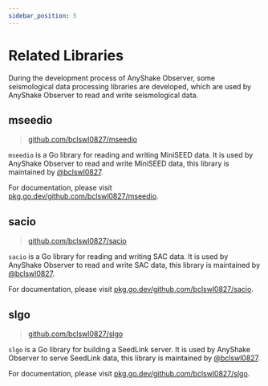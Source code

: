 ```yaml
---
sidebar_position: 5
---
```


# Related Libraries

During the development process of AnyShake Observer, some seismological data processing libraries are developed, which are used by AnyShake Observer to read and write seismological data.

## mseedio

 > [github.com/bclswl0827/mseedio](https://github.com/bclswl0827/mseedio)

`mseedio` is a Go library for reading and writing MiniSEED data. It is used by AnyShake Observer to read and write MiniSEED data, this library is maintained by [@bclswl0827](https://github.com/bclswl0827).

For documentation, please visit [pkg.go.dev/github.com/bclswl0827/mseedio](https://pkg.go.dev/github.com/bclswl0827/mseedio).

## sacio

 > [github.com/bclswl0827/sacio](https://github.com/bclswl0827/sacio)

`sacio` is a Go library for reading and writing SAC data. It is used by AnyShake Observer to read and write SAC data, this library is maintained by [@bclswl0827](https://github.com/bclswl0827).

For documentation, please visit [pkg.go.dev/github.com/bclswl0827/sacio](https://pkg.go.dev/github.com/bclswl0827/sacio).

## slgo

 > [github.com/bclswl0827/slgo](https://github.com/bclswl0827/slgo)

`slgo` is a Go library for building a SeedLink server. It is used by AnyShake Observer to serve SeedLink data, this library is maintained by [@bclswl0827](https://github.com/bclswl0827).

For documentation, please visit [pkg.go.dev/github.com/bclswl0827/slgo](https://pkg.go.dev/github.com/bclswl0827/slgo).
